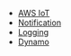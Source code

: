  * [AWS IoT](aws.md)
 * [Notification](notification.md)
 * [Logging](logging.md)
 * [Dynamo](dynamo.md)